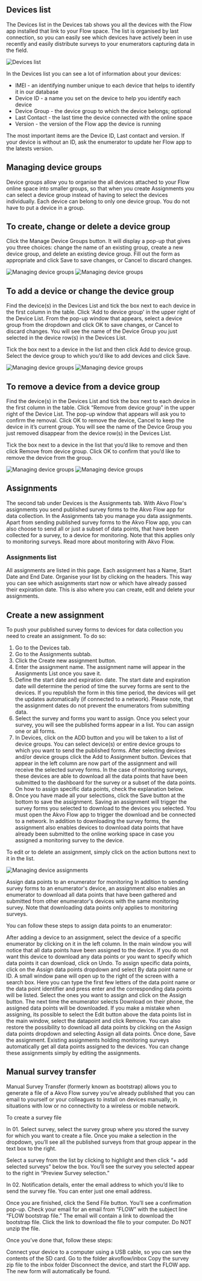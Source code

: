 ## Devices list
The Devices list in the Devices tab shows you all the devices with the Flow app installed that link to your Flow space. The list is organised by last connection, so you can easily see which devices have actively been in use recently and easily distribute surveys to your enumerators capturing data in the field. 

![Devices list](media/device_list.png)

In the Devices list you can see a lot of information about your devices: 

- IMEI - an identifying number unique to each device that helps to identify it in our database
- Device ID - a name you set on the device to help you identify each device
- Device Group - the device group to which the device belongs; optional
- Last Contact - the last time the device connected with the online space
- Version - the version of the Flow app the device is running
  
The most important items are the Device ID, Last contact and version. If your device is without an ID, ask the enumerator to update her Flow app to the latests version. 



## Managing device groups
Device groups allow you to organise the all devices attached to your Flow online space into smaller groups, so that when you create Assignments you can select a device group instead of having to select the devices individually. Each device can belong to only one device group. You do not have to put a device in a group. 


## To create, change or delete a device group
Click the Manage Device Groups button. It will display a pop-up that gives you three choices: change the name of an existing group, create a new device group, and delete an existing device group. Fill out the form as appropriate and click Save to save changes, or Cancel to discard changes.


![Managing device groups](media/device_group_1.png)
![Managing device groups](media/device_group_2.png)


## To add a device or change the device group
Find the device(s) in the Devices List and tick the box next to each device in the first column in the table. Click 'Add to device group' in the upper right of the Device List. From the pop-up window that appears, select a device group from the dropdown and click OK to save changes, or Cancel to discard changes. You will see the name of the Device Group you just selected in the device row(s) in the Devices List.

Tick the box next to a device in the list and then click Add to device group. Select the device group to which you’d like to add devices and click Save.

![Managing device groups](media/add_device_1.png)
![Managing device groups](media/add_device_2.png)

## To remove a device from a device group
Find the device(s) in the Devices List and tick the box next to each device in the first column in the table. Click “Remove from device group” in the upper right of the Device List. The pop-up window that appears will ask you to confirm the removal. Click OK to remove the device, Cancel to keep the device in it’s current group. You will see the name of the Device Group you just removed disappear from the device row(s) in the Devices List.

Tick the box next to a device in the list that you’d like to remove and then click Remove from device group. Click OK to confirm that you’d like to remove the device from the group.

![Managing device groups](media/remove_device_1.png)
![Managing device groups](media/remove_device_2.png)

## Assignments
The second tab under Devices is the Assignments tab. With Akvo Flow's assignments you send published survey forms to the Akvo Flow app for data collection. In the Assignments tab you manage you data assignments. Apart from sending published survey forms to the Akvo Flow app, you can also choose to send all or just a subset of data points, that have been collected for a survey, to a device for monitoring. Note that this applies only to monitoring surveys. Read more about monitoring with Akvo Flow.



### Assignments list 
All assignments are listed in this page. Each assignment has a Name, Start Date and End Date. Organise your list by clicking on the headers. This way you can see which assignments start now or which have already passed their expiration date. This is also where you can create, edit and delete your assignments. 




## Create a new assignment
To push your published survey forms to devices for data collection you need to create an assignment. To do so: 

1. Go to the Devices tab. 
2. Go to the Assignments subtab. 
3. Click the Create new assignment button. 
4. Enter the assignment name. The assignment name will appear in the Assignments List once you save it. 
5. Define the start date and expiration date. The start date and expiration date will determine the period of time the survey forms are sent to the devices. If you republish the form in this time period, the devices will get the updates automatically (if connected to a network). Please note, that the assignment dates do not prevent the enumerators from submitting data.
6. Select the survey and forms you want to assign. Once you select your survey, you will see the published forms appear in a list. You can assign one or all forms.
7. In Devices, click on the ADD button and you will be taken to a list of device groups. You can select device(s) or entire device groups to which you want to send the published forms. After selecting devices and/or device groups click the Add to Assignment button. Devices that appear in the left column are now part of the assignment and will receive the selected survey forms. In the case of monitoring surveys, these devices are able to download all the data points that have been submitted to the dashboard for the survey or a subset of the data points. On how to assign specific data points, check the explanation below. 
8. Once you have made all your selections, click the Save button at the bottom to save the assignment.
Saving an assignment will trigger the survey forms you selected to download to the devices you selected. You must open the Akvo Flow app to trigger the download and be connected to a network.  In addition to downloading the survey forms, the assignment also enables devices to download data points that have already been submitted to the online working space in case you assigned a monitoring survey to the device.

To edit or to delete an assignment, simply click on the action buttons next to it in the list. 

![Managing device assignments](media/assignments.gif)


Assign data points to an enumerator for monitoring
In addition to sending survey forms to an enumerator's device, an assignment also enables an enumerator to download all data points that have been gathered and submitted from other enumerator's devices with the same monitoring survey. Note that downloading data points only applies to monitoring surveys. 

You can follow these steps to assign data points to an enumerator:

After adding a device to an assignment, select the device of a specific enumerator by clicking on it in the left column. 
In the main window you will notice that all data points have been assigned to the device. If you do not want this device to download any data points or you want to specify which data points it can download, click on Undo. 
To assign specific data points, click on the Assign data points dropdown and select By data point name or ID. A small window pane will open up to the right of the screen with a search box. Here you can type the first few letters of the data point name or the data point identifier and press enter and the corresponding data points will be listed. Select the ones you want to assign and click on the Assign button. The next time the enumerator selects Download on their phone, the assigned data points will be downloaded.
If you make a mistake when assigning, its possible to select the Edit button above the data points list in the main window, select the datapoint and click Remove.
You can also restore the possibility to download all data points by clicking on the Assign data points dropdown and selecting Assign all data points.
Once done, Save the assignment. 
Existing assignments holding monitoring surveys automatically get all data points assigned to the devices. You can change these assignments simply by editing the assignments. 



## Manual survey transfer
Manual Survey Transfer (formerly known as bootstrap) allows you to generate a file of a Akvo Flow survey you’ve already published that you can email to yourself or your colleagues to install on devices manually, in situations with low or no connectivity to a wireless or mobile network.

To create a survey file



In 01. Select survey, select the survey group where you stored the survey for which you want to create a file. Once you make a selection in the dropdown, you’ll see all the published surveys from that group appear in the text box to the right.

Select a survey from the list by clicking to highlight and then click “+ add selected surveys” below the box. You’ll see the survey you selected appear to the right in “Preview Survey selection.”

In 02. Notification details, enter the email address to which you’d like to send the survey file. You can enter just one email address.

Once you are finished, click the Send File button. You’ll see a confirmation pop-up. Check your email for an email from “FLOW” with the subject line “FLOW bootstrap file.” The email will contain a link to download the bootstrap file. Click the link to download the file to your computer. Do NOT unzip the file.

Once you’ve done that, follow these steps:

Connect your device to a computer using a USB cable, so you can see the contents of the SD card.
Go to the folder akvoflow/inbox
Copy the survey zip file to the inbox folder
Disconnect the device, and start the FLOW app. The new form will automatically be found.